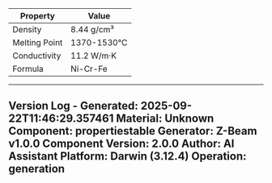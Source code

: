 | Property | Value |
|----------|-------|
| Density | 8.44 g/cm³ |
| Melting Point | 1370-1530°C |
| Conductivity | 11.2 W/m·K |
| Formula | Ni-Cr-Fe |


---
Version Log - Generated: 2025-09-22T11:46:29.357461
Material: Unknown
Component: propertiestable
Generator: Z-Beam v1.0.0
Component Version: 2.0.0
Author: AI Assistant
Platform: Darwin (3.12.4)
Operation: generation
---